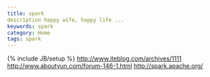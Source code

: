 ```yaml
---
title: spark
description happy wife, happy life ...
keywords: spark
category: Home
tags: spark
---
```



{% include JB/setup %}
http://www.iteblog.com/archives/1111
http://www.aboutyun.com/forum-146-1.html
http://spark.apache.org/
